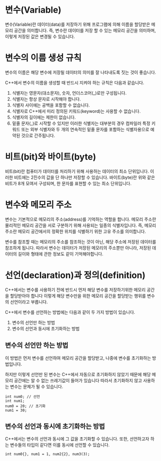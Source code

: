 # 변수(Variable)
변수(Variable)란 데이터(data)를 저장하기 위해 프로그램에 의해 이름을 할당받은 메모리 공간을 의미합니다.
즉, 변수란 데이터를 저장 할 수 있는 메모리 공간을 의미하며, 이렇게 저장된 값은 변경될 수 있습니다.

# 변수의 이름 생성 규칙

변수의 이름은 해당 변수에 저장될 데이터의 의미를 잘 나타내도록 짓는 것이 좋습니다.

C++에서 변수의 이름을 생성할 때 반드시 지켜야 하는 규칙은 다음과 같습니다.
1. 식별자는 영문자(대소문자), 숫자, 언더스코어(_)로만 구성됩니다.
2. 식별자는 항상 문자로 시작해야 합니다.
3. 식별자 사이에는 공백을 포함할 수 없습니다.
4. 식별자로 C++에서 미리 정의된 키워드(keyword)는 사용할 수 없습니다.
5. 식별자의 길이에는 제한이 없습니다.
6. 밑줄 문자(_)로 시작할 수 있지만 이러한 식별자는 대부분의 경우 컴파일러 특정 키워드 또는 외부 식별자와 두 개의 연속적인 밑줄 문자를 포함하는 식별자용으로 예약된 것으로 간주됩니다.

# 비트(bit)와 바이트(byte)
비트(bit)란 컴퓨터가 데이터를 처리하기 위해 사용하는 데이터의 최소 단위입니다.
이러한 비트에는 2진수의 값을 단 하나만 저장할 수 있습니다.
바이트(byte)란 위와 같은 비트가 8개 모여서 구성되며, 한 문자를 표현할 수 있는 최소 단위입니다.

# 변수와 메모리 주소

변수는 기본적으로 메모리의 주소(address)를 기억하는 역할을 합니다.
메모리 주소란 물리적인 메모리 공간을 서로 구분하기 위해 사용되는 일종의 식별자입니다.
즉, 메모리 주소란 메모리 공간에서의 정확한 위치를 식별하기 위한 고유 주소를 의미합니다.

변수를 참조할 때는 메모리의 주소를 참조하는 것이 아닌, 해당 주소에 저장된 데이터를 참조하게 됩니다. 따라서 변수는 데이터가 저장된 메모리의 주소뿐만 아니라, 저장된 데이터의 길이와 형태에 관한 정보도 같이 기억해야합니다.

# 선언(declaration)과 정의(definition)

C++에서는 변수를 사용하기 전에 반드시 먼저 해당 변수를 저장하기위한 메모리 공간을 할당받아야 합니다 이렇게 해당 변수만을 위한 메모리 공간을 할당받는 행위를 변수의 선언이라고 부릅니다.

C++에서 변수를 선언하는 방법에는 다음과 같이 두 가지 방법이 있습니다.
1. 변수의 선언만 하는 방법
2. 변수의 선언과 동시에 초기화하는 방법

## 변수의 선언만 하는 방법

이 방법은 먼저 변수를 선언하여 메모리 공간을 할당받고, 나중에 변수를 초기화하는 방법입니다.

하지만 이렇게 선언만 된 변수는 C++에서 자동으로 초기화하지 않았기 때문에 해당 메모리 공간에는 알 수 없는 쓰레기값이 들어가 있습니다 따라서 초기화하지 않고 사용하는 변수는 문제가 될 수 있습니다.

```
int num0; // 선언
int num1;
num0 = 20; // 초기화
num1 = 30;
```

## 변수의 선언과 동시에 초기화하는 방법

C++에서는 변수의 선언과 동시에 그 값을 초기화할 수 있습니다.
또한, 선언하고자 하는 변수들의 타입이 같다면 이를 동시에 선언할 수 있습니다.

```
int num0{}, num1 = 1, num2{2}, num3(3);